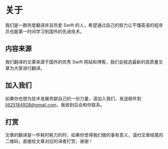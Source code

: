 # 关于

我们是一群热爱翻译并且热爱 Swift 的人，希望通过自己的努力让不懂英语的程序员也能第一时间学习到国外的先进技术。

## 内容来源

我们翻译的文章来源于国外的优秀 Swift 网站和博客，我们会挑选最新的高质量文章为大家进行翻译。

## 加入我们

如果你也想为技术发展贡献自己的一份力量，请加入我们，发送邮件到 lj925184928@gmail.com，我收到后会和你联系。

## 打赏

文章的翻译是一件耗时耗力的时，如果你觉得我们做的事有意义，请扫文章结尾的二维码，直接给文章对应的译者打赏，谢谢！